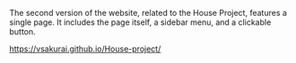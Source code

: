The second version of the website, related to the House Project, features a single page. It includes the page itself, a sidebar menu, and a clickable button.

https://vsakurai.github.io/House-project/
